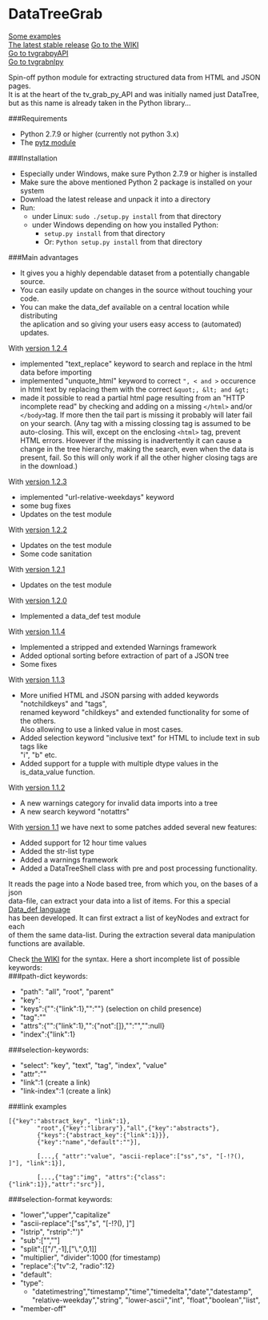 # DataTreeGrab
[Some examples](https://github.com/tvgrabbers/DataTree/wiki/examples)  
[The latest stable release](https://github.com/tvgrabbers/DataTree/releases/latest)
[Go to the WIKI](https://github.com/tvgrabbers/DataTree/wiki)  
[Go to tvgrabpyAPI](https://github.com/tvgrabbers/tvgrabpyAPI)  
[Go to tvgrabnlpy](https://github.com/tvgrabbers/tvgrabnlpy)  

Spin-off python module for extracting structured data from HTML and JSON pages.  
It is at the heart of the tv_grab_py_API and was initially named just DataTree,  
but as this name is already taken in the Python library...

###Requirements
 * Python 2.7.9 or higher (currently not python 3.x)
 * The [pytz module](http://pypi.python.org/pypi/pytz)

###Installation
* Especially under Windows, make sure Python 2.7.9 or higher is installed 
* Make sure the above mentioned Python 2 package is installed on your system
* Download the latest release and unpack it into a directory
* Run:
  * under Linux: `sudo ./setup.py install` from that directory
  * under Windows depending on how you installed Python:
    * `setup.py install` from that directory
    * Or: `Python setup.py install` from that directory

###Main advantages
 * It gives you a highly dependable dataset from a potentially changable source.
 * You can easily update on changes in the source without touching your code.
 * You can make the data_def available on a central location while distributing  
   the aplication and so giving your users easy access to (automated) updates.

With [version 1.2.4](https://github.com/tvgrabbers/DataTree/releases/tag/beta-1.2.4-p20160930)
 * implemented "text_replace" keyword to search and replace in the html data before importing
 * implemented "unquote_html" keyword to correct `", < and >` occurence in html text by replacing 
   them with the correct `&quot;, &lt; and &gt;`
 * made it possible to read a partial html page resulting from an "HTTP incomplete read" by 
   checking and adding on a missing `</html>` and/or `</body>`tag. If more then the tail part
   is missing it probably will later fail on your search. (Any tag with a missing clossing tag
   is assumed to be auto-closing. This will, except on the enclosing `<html>` tag, prevent HTML
   errors. However if the missing is inadvertently it can cause a change in the tree hierarchy, 
   making the search, even when the data is present, fail. So this will only work if all the 
   other higher closing tags are in the download.)

With [version 1.2.3](https://github.com/tvgrabbers/DataTree/releases/tag/beta-1.2.3-p20160925)
 * implemented "url-relative-weekdays" keyword
 * some bug fixes
 * Updates on the test module

With [version 1.2.2](https://github.com/tvgrabbers/DataTree/releases/tag/beta-1.2.2-p20160831)
 * Updates on the test module
 * Some code sanitation

With [version 1.2.1](https://github.com/tvgrabbers/DataTree/releases/tag/beta-1.2.1-p20160822)
 * Updates on the test module

With [version 1.2.0](https://github.com/tvgrabbers/DataTree/releases/tag/beta-1.2.0-p20160820)
 * Implemented a data_def test module

With [version 1.1.4](https://github.com/tvgrabbers/DataTree/releases/tag/beta-1.1.4-p20160723)
 * Implemented a stripped and extended Warnings framework
 * Added optional sorting before extraction of part of a JSON tree
 * Some fixes

With [version 1.1.3](https://github.com/tvgrabbers/DataTree/releases/tag/beta-1.1.3-p20160709)
 * More unified HTML and JSON parsing with added keywords "notchildkeys" and "tags",  
   renamed keyword "childkeys" and extended functionality for some of the others.  
   Also allowing to use a linked value in most cases.
 * Added selection keyword "inclusive text" for HTML to include text in sub tags like  
   "i", "b" etc.
 * Added support for a tupple with multiple dtype values in the is_data_value function.

With [version 1.1.2](https://github.com/tvgrabbers/DataTree/releases/tag/beta-1.1.2-p20160705)
 * A new warnings category for invalid data imports into a tree
 * A new search keyword "notattrs"

With [version 1.1](https://github.com/tvgrabbers/DataTree/releases/tag/beta-1.1.1-p20160628) 
we have next to some patches added several new features:  
 * Added support for 12 hour time values
 * Added the str-list type 
 * Added a warnings framework
 * Added a DataTreeShell class with pre and post processing functionality.

It reads the page into a Node based tree, from which you, on the bases of a json  
data-file, can extract your data into a list of items. For this a special 
[Data_def language](https://github.com/tvgrabbers/DataTree/wiki/data_def_language)  
has been developed. It can first extract a list of keyNodes and extract for each  
of them the same data-list. During the extraction several data manipulation  
functions are available.  

Check [the WIKI](https://github.com/tvgrabbers/DataTree/wiki) for the syntax. 
Here a short incomplete list of possible keywords:      
###path-dict keywords:
 * "path": "all", "root", "parent"
 * "key":<name>
 * "keys":{"<name>":{"link":1},"<name>":""} (selection on child presence)
 * "tag":"<name>"
 * "attrs":{"<name>":{"link":1},"<name>":{"not":[]},"<name>":"","<name>":null}
 * "index":{"link":1}

###selection-keywords:
 * "select": "key", "text", "tag", "index", "value"
 * "attr":"<name>"
 * "link":1		(create a link)
 * "link-index":1		(create a link)

###link examples
```
[{"key":"abstract_key", "link":1},
        "root",{"key":"library"},"all",{"key":"abstracts"},
        {"keys":{"abstract_key":{"link":1}}},
        {"key":"name","default":""}],

        [...,{ "attr":"value", "ascii-replace":["ss","s", "[-!?(), ]"], "link":1}],

        [...,{"tag":"img", "attrs":{"class": {"link":1}},"attr":"src"}],
```
###selection-format keywords:
 * "lower","upper","capitalize"
 * "ascii-replace":["ss","s", "[-!?(), ]"]
 * "lstrip", "rstrip":"')"
 * "sub":["",""]
 * "split":[["/",-1],["\\.",0,1]]
 * "multiplier", "divider":1000	(for timestamp)
 * "replace":{"tv":2, "radio":12}
 * "default":
 * "type":
   * "datetimestring","timestamp","time","timedelta","date","datestamp", "relative-weekday","string", "lower-ascii","int", "float","boolean","list",
 * "member-off"

